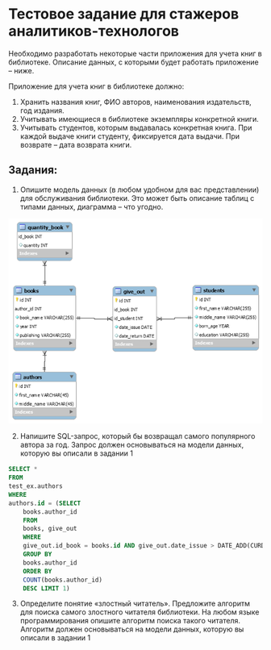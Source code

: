 # Тестовое задание для стажеров аналитиков-технологов


Необходимо разработать некоторые части приложения для учета книг в библиотеке. Описание
данных, с которыми будет работать приложение – ниже.

Приложение для учета книг в библиотеке должно:

1. Хранить названия книг, ФИО авторов, наименования издательств, год издания.
2. Учитывать имеющиеся в библиотеке экземпляры конкретной книги.
3. Учитывать студентов, которым выдавалась конкретная книга. При каждой выдаче
книги студенту, фиксируется дата выдачи. При возврате – дата возврата книги.

## Задания:
1. Опишите модель данных (в любом удобном для вас представлении) для обслуживания
библиотеки. Это может быть описание таблиц с типами данных, диаграмма – что угодно.


![ER-диаграмма БД](123.png)



2. Напишите SQL-запрос, который бы возвращал самого популярного автора за год. Запрос
должен основываться на модели данных, которую вы описали в задании 1


```SQL
SELECT * 
FROM 
test_ex.authors
WHERE
authors.id = (SELECT 
	books.author_id
	FROM 
	books, give_out
	WHERE 
	give_out.id_book = books.id AND give_out.date_issue > DATE_ADD(CURDATE(), INTERVAL -1 YEAR)
	GROUP BY 
	books.author_id	
	ORDER BY
	COUNT(books.author_id) 
	DESC LIMIT 1)

```

3. Определите понятие «злостный читатель». Предложите алгоритм для поиска самого
злостного читателя библиотеки. На любом языке программирования опишите алгоритм
поиска такого читателя. Алгоритм должен основываться на модели данных, которую вы
описали в задании 1